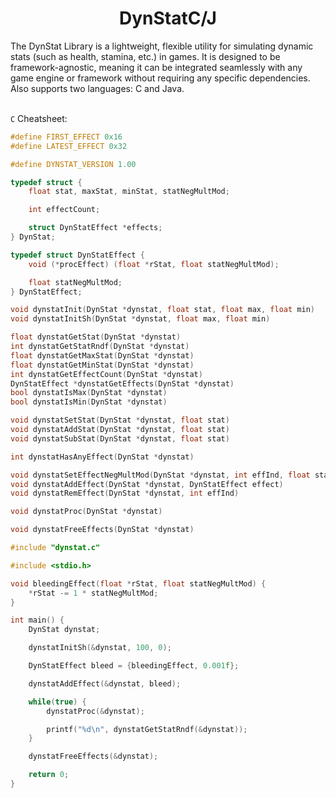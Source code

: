 <h1 align="center">DynStatC/J</h1>
The DynStat Library is a lightweight, flexible utility for simulating dynamic stats (such as health, stamina, etc.) in games. It is designed to be framework-agnostic, meaning it can be integrated seamlessly with any game engine or framework without requiring any specific dependencies. Also supports two languages: C and Java.
<br><br>

```C``` Cheatsheet:
```c
#define FIRST_EFFECT 0x16
#define LATEST_EFFECT 0x32

#define DYNSTAT_VERSION 1.00

typedef struct {
    float stat, maxStat, minStat, statNegMultMod;

    int effectCount;

    struct DynStatEffect *effects;
} DynStat;

typedef struct DynStatEffect {
    void (*procEffect) (float *rStat, float statNegMultMod);

    float statNegMultMod;
} DynStatEffect;

void dynstatInit(DynStat *dynstat, float stat, float max, float min)
void dynstatInitSh(DynStat *dynstat, float max, float min)

float dynstatGetStat(DynStat *dynstat)
int dynstatGetStatRndf(DynStat *dynstat)
float dynstatGetMaxStat(DynStat *dynstat)
float dynstatGetMinStat(DynStat *dynstat)
int dynstatGetEffectCount(DynStat *dynstat)
DynStatEffect *dynstatGetEffects(DynStat *dynstat)
bool dynstatIsMax(DynStat *dynstat)
bool dynstatIsMin(DynStat *dynstat)

void dynstatSetStat(DynStat *dynstat, float stat)
void dynstatAddStat(DynStat *dynstat, float stat)
void dynstatSubStat(DynStat *dynstat, float stat)

int dynstatHasAnyEffect(DynStat *dynstat)

void dynstatSetEffectNegMultMod(DynStat *dynstat, int effInd, float statNegMultMod)
void dynstatAddEffect(DynStat *dynstat, DynStatEffect effect)
void dynstatRemEffect(DynStat *dynstat, int effInd)

void dynstatProc(DynStat *dynstat)

void dynstatFreeEffects(DynStat *dynstat)
```

```c
#include "dynstat.c"

#include <stdio.h>

void bleedingEffect(float *rStat, float statNegMultMod) {
    *rStat -= 1 * statNegMultMod;
}

int main() {
    DynStat dynstat;

    dynstatInitSh(&dynstat, 100, 0);

    DynStatEffect bleed = {bleedingEffect, 0.001f};

    dynstatAddEffect(&dynstat, bleed);

    while(true) {
        dynstatProc(&dynstat);

        printf("%d\n", dynstatGetStatRndf(&dynstat));
    }

    dynstatFreeEffects(&dynstat);

    return 0;
}
```
